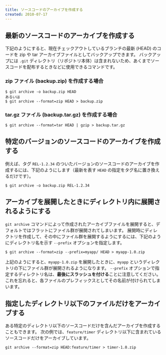 ```yaml
---
title: ソースコードのアーカイブを作成する
created: 2010-07-17
---
```


最新のソースコードのアーカイブを作成する
----

下記のようにすると、現在チェックアウトしているブランチの最新 (HEAD) のコードを zip や tar アーカイブファイルとしてバックアップできます。
バックアップには `.git` ディレクトリ（リポジトリ本体）は含まれないため、あくまでソースコードを配布するときなどに使用できるコマンドです。

### zip ファイル (backup.zip) を作成する場合

```
$ git archive -o backup.zip HEAD
あるいは
$ git archive --format=zip HEAD > backup.zip
```

### tar.gz ファイル (backup.tar.gz) を作成する場合
```
$ git archive --format=tar HEAD | gzip > backup.tar.gz
```


特定のバージョンのソースコードのアーカイブを作成する
----

例えば、タグ `REL-1.2.34` のついたバージョンのソースコードのアーカイブを作成するには、下記のようにします（最新を表す `HEAD` の指定をタグ名に置き換えるだけです）。

```
$ git archive -o backup.zip REL-1.2.34
```


アーカイブを展開したときにディレクトリ内に展開されるようにする
----

`git archive` コマンドによって作成されたアーカイブファイルを展開すると、デフォルトではフラットにファイル群が展開されてしまいます。
展開時にディレクトリを作成して、その中にファイル群を展開するようにするには、下記のようにディレクトリ名を示す `--prefix` オプションを指定します。

```
$ git archive --format=zip --prefix=myapp/ HEAD > myapp-1.0.zip
```

上記のようにすると、`myapp-1.0.zip` を展開したときに、`myapp` というディレクトリの下にファイル群が展開されるようになります。
`--prefix` オプションで指定するディレクトリ名は、**最後にスラッシュを付ける**ことに注意してください。
これを忘れると、各ファイルのプレフィックスとしてその名前が付けられてしまいます。


指定したディレクトリ以下のファイルだけをアーカイブする
----

ある特定のディレクトリ以下のソースコードだけを含んだアーカイブを作成することもできます。
次の例では、`feature/timer` ディレクトリ以下に含まれているソースコードだけをアーカイブしています。

```
git archive --format=zip HEAD:feature/timer > timer-1.0.zip
```

